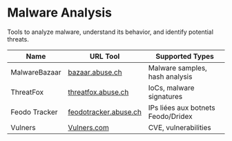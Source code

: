 # Malware Analysis

Tools to analyze malware, understand its behavior, and identify potential threats.

| Name                 | URL Tool                                          | Supported Types                             |
|----------------------|---------------------------------------------------|---------------------------------------------|
| MalwareBazaar        | [bazaar.abuse.ch](https://bazaar.abuse.ch/)       | Malware samples, hash analysis              |
| ThreatFox            | [threatfox.abuse.ch](https://threatfox.abuse.ch/) | IoCs, malware signatures                    |
| Feodo Tracker        | [feodotracker.abuse.ch](https://feodotracker.abuse.ch/) | IPs liées aux botnets Feodo/Dridex        |
| Vulners            | [Vulners.com](https://vulners.com) | CVE, vulnerabilities                  |
